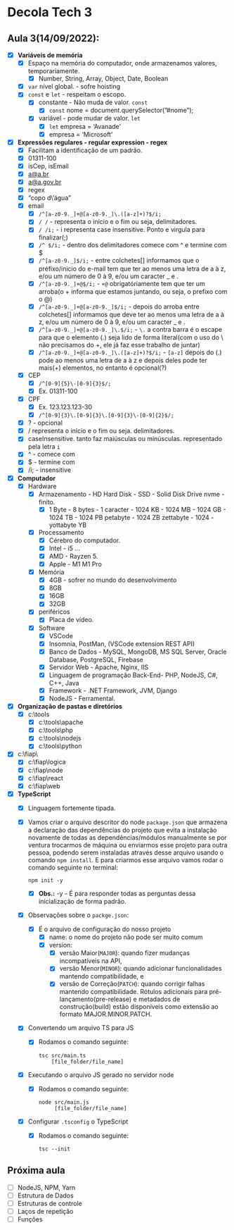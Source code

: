 # Decola Tech 3

## Aula 3(14/09/2022):

- [x] **Variáveis de memória**
  - [x] Espaço na memória do computador, onde armazenamos valores, temporariamente.
    - [x] Number, String, Array, Object, Date, Boolean
  - [x] `var` nível global. - sofre hoisting
  - [x] `const` e `let` - respeitam o escopo.
    - [x] constante - Não muda de valor. `const`
      - [x] `const` nome = document.querySelector(”#nome”);
    - [x] variável - pode mudar de valor. `let`
      - [x] `let` empresa = ‘Avanade’
      - [x] empresa = ‘Microsoft’
  
- [x] **Expressões regulares - regular expression - regex**
  - [x] Facilitam a identificação de um padrão.
  - [x] 01311-100
  - [x] isCep, isEmail
  - [x] a@a.br
  - [x] a@a.gov.br
  - [x] regex
  - [x] “copo d\’água”
  - [x] email
    - [x] `/^[a-z0-9._]+@[a-z0-9._]\.([a-z]+)?$/i;`
    - [x] `/ /` - representa o início e o fim ou seja, delimitadores.
    - [x] `/ /i;` - i representa case insensitive. Ponto e virgula para finalizar(;)
    - [x] `/^ $/i;` - dentro dos delimitadores comece com ^ e termine com $
    - [x] `/^[a-z0-9._]$/i;` - entre colchetes[] informamos que o préfixo/inicio do e-mail tem que ter ao menos uma letra de a à z, e/ou um número de 0 à 9, e/ou um caracter _ e . 
    - [x] `/^[a-z0-9._]+@$/i;` - `+@` obrigatóriamente tem que ter um arroba(o + informa que estamos juntando, ou seja, o prefixo com o @)
    - [x] `/^[a-z0-9._]+@[a-z0-9._]$/i;` - depois do arroba entre colchetes[] informamos que deve ter ao menos uma letra de a à z, e/ou um número de 0 à 9, e/ou um caracter _ e . 
    - [x] `/^[a-z0-9._]+@[a-z0-9._]\.$/i;` - `\.` a contra barra é o escape para que o elemento (.) seja lido de forma literal(com o uso do \ não precisamos do +, ele já faz esse trabalho de juntar)
    - [x] `/^[a-z0-9._]+@[a-z0-9._]\.([a-z]+)?$/i;` - `[a-z]` depois do (.) pode ao menos uma letra de a à z e depois deles pode ter mais(+) elementos, no entanto é opcional(?)

  - [x] CEP
    - [x] `/^[0-9]{5}\-[0-9]{3}$/;`
    - [x] Ex. 01311-100

  - [x] CPF
    - [x] Ex. 123.123.123-30
    - [x] `/^[0-9]{3}\.[0-9]{3}\.[0-9]{3}\-[0-9]{2}$/;`

  - [x] ? - opcional
  - [x] / representa o início e o fim ou seja. delimitadores.
  - [x] caseInsensitive. tanto faz maiúsculas ou minúsculas. representado pela letra `i`
  - [x] ^ - comece com
  - [x] $ - termine com
  - [x] /i; - insensitive

- [x] **Computador**
  - [x] Hardware
    - [x] Armazenamento - HD Hard Disk - SSD - Solid Disk Drive nvme - finito.
      - [x] 1 Byte - 8 bytes - 1 caracter - 1024 KB - 1024 MB - 1024 GB - 1024 TB - 1024 PB petabyte - 1024 ZB zettabyte - 1024 - yottabyte YB

    - [x] Processamento
      - [x] Cérebro do computador.
      - [x] Intel - i5 …
      - [x] AMD - Rayzen 5.
      - [x] Apple - M1 M1 Pro

    - [x] Memória
      - [x] 4GB - sofrer no mundo do desenvolvimento
      - [x] 8GB
      - [x] 16GB
      - [x] 32GB

    - [x] periféricos
      - [x] Placa de vídeo.
      
    - [x] Software
      - [x] VSCode
      - [x] Insomnia, PostMan, (VSCode extension REST API)
      - [x] Banco de Dados - MySQL, MongoDB, MS SQL Server, Oracle Database, PostgreSQL, Firebase
      - [x] Servidor Web - Apache, Nginx, IIS
      - [x] Linguagem de programação Back-End- PHP, NodeJS, C#, C++, Java
      - [x] Framework - .NET Framework, JVM, Django
      - [x] NodeJS - Ferramental.

- [x] **Organização de pastas e diretórios**
  - [x] c:\tools
    - [x] c:\tools\apache
    - [x] c:\tools\php
    - [x] c:\tools\nodejs
    - [x] c:\tools\python

- [x] c:\fiap\
  - [x] c:\fiap\logica
  - [x] c:\fiap\node
  - [x] c:\fiap\react
  - [x] c:\fiap\web
    
- [x] **TypeScript**
  -[x] Linguagem fortemente tipada.

  -[x] Vamos criar o arquivo descritor do node `package.json` que armazena a declaração das dependências do projeto que evita a instalação novamente de todas as dependências/módulos manualmente se por ventura trocarmos de máquina ou enviarmos esse projeto para outra pessoa, podendo serem instaladas através desse arquivo usando o comando `npm install`. E para criarmos esse arquivo vamos rodar o comando seguinte no terminal:

    ```
    npm init -y
    ```
    -[x] **Obs.:** -y - É para responder todas as perguntas dessa inicialização de forma padrão.

  - [x] Observações sobre o `packge.json`:
    - [x] É o arquivo de configuração do nosso projeto
      - [x] name: o nome do projeto não pode ser muito comum
      - [x] version: 
        - [x] versão Maior(`MAJOR`): quando fizer mudanças incompatíveis na API,
        - [x] versão Menor(`MINOR`): quando adicionar funcionalidades mantendo compatibilidade, e
        - [x] versão de Correção(`PATCH`): quando corrigir falhas mantendo compatibilidade. Rótulos adicionais para pré-lançamento(pre-release) e metadados de construção(build) estão disponíveis como extensão ao formato MAJOR.MINOR.PATCH.

  - [x] Convertendo um arquivo TS para JS
    - [x] Rodamos o comando seguinte:

      ``` 
      tsc src/main.ts
          [file_folder/file_name]
      ```

  - [x] Executando o arquivo JS gerado no servidor node
    - [x] Rodamos o comando seguinte:

      ``` 
      node src/main.js
           [file_folder/file_name]
      ```

  - [x] Configurar `.tsconfig` o TypeScript
    - [x] Rodamos o comando seguinte:

      ``` 
      tsc --init
      ```

## Próxima aula

- [ ] NodeJS, NPM, Yarn
- [ ] Estrutura de Dados
- [ ] Estruturas de controle
- [ ] Laços de repetição
- [ ] Funções    
